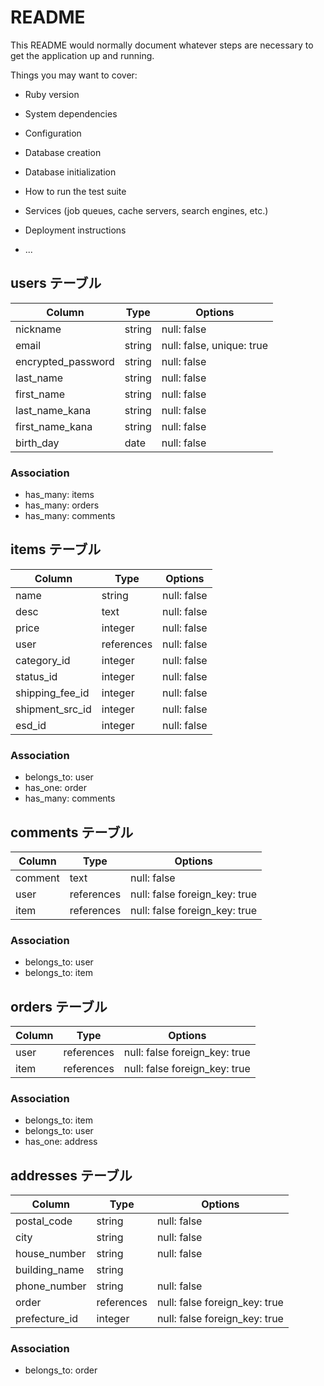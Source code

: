 # README

This README would normally document whatever steps are necessary to get the
application up and running.

Things you may want to cover:

* Ruby version

* System dependencies

* Configuration

* Database creation

* Database initialization

* How to run the test suite

* Services (job queues, cache servers, search engines, etc.)

* Deployment instructions

* ...

## users テーブル
| Column             | Type    | Options                   |
| ------------------ | ------- | ------------------------- |
| nickname           | string  | null: false               |
| email              | string  | null: false, unique: true |
| encrypted_password | string  | null: false               |
| last_name          | string  | null: false               |
| first_name         | string  | null: false               |
| last_name_kana     | string  | null: false               |
| first_name_kana    | string  | null: false               |
| birth_day          | date    | null: false               |


### Association
- has_many: items
- has_many: orders
- has_many: comments


## items テーブル
| Column           | Type       | Options     |
| ---------------- | ---------- | ------------|
| name             | string     | null: false |
| desc             | text       | null: false |
| price            | integer    | null: false |
| user             | references | null: false |
| category_id      | integer    | null: false |
| status_id        | integer    | null: false |
| shipping_fee_id  | integer    | null: false |
| shipment_src_id  | integer    | null: false |
| esd_id           | integer    | null: false |



### Association
- belongs_to: user
- has_one: order
- has_many: comments


## comments テーブル
| Column  | Type       | Options                       |
| ------- | ---------- | ----------------------------- |
| comment | text       | null: false                   |
| user    | references | null: false foreign_key: true |
| item    | references | null: false foreign_key: true |

### Association
- belongs_to: user
- belongs_to: item



## orders テーブル
| Column  | Type       | Options                       |
| ------- | ---------- | ----------------------------- |
| user    | references | null: false foreign_key: true |
| item    | references | null: false foreign_key: true |

### Association
- belongs_to: item
- belongs_to: user
- has_one: address



## addresses テーブル
| Column        | Type       | Options                       |
| ------------- | ---------- | ----------------------------- |
| postal_code   | string     | null: false                   |
| city          | string     | null: false                   |
| house_number  | string     | null: false                   |
| building_name | string     |                               |
| phone_number  | string     | null: false                   |
| order         | references | null: false foreign_key: true |
| prefecture_id | integer    | null: false foreign_key: true |

### Association
- belongs_to: order
